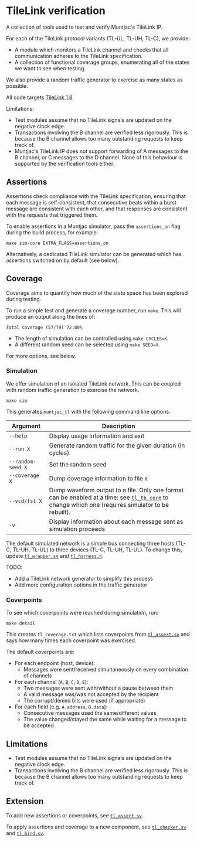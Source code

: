 # TileLink verification
A collection of tools used to test and verify Muntjac's TileLink IP.

For each of the TileLink protocol variants (TL-UL, TL-UH, TL-C), we provide:
 * A module which monitors a TileLink channel and checks that all communication adheres to the TileLink specification.
 * A collection of functional coverage groups, enumerating all of the states we want to see when testing.

We also provide a random traffic generator to exercise as many states as possible.

All code targets [TileLink 1.8](https://sifive.cdn.prismic.io/sifive/7bef6f5c-ed3a-4712-866a-1a2e0c6b7b13_tilelink_spec_1.8.1.pdf).

Limitations:
* Test modules assume that no TileLink signals are updated on the negative clock edge.
* Transactions involving the B channel are verified less rigorously. This is because the B channel allows too many outstanding requests to keep track of.
* Muntjac's TileLink IP does not support forwarding of A messages to the B channel, or C messages to the D channel. None of this behaviour is supported by the verification tools either.

## Assertions

Assertions check compliance with the TileLink specification, ensuring that each message is self-consistent, that consecutive beats within a burst message are consistent with each other, and that responses are consistent with the requests that triggered them.

To enable assertions in a Muntjac simulator, pass the `assertions_on` flag during the build process, for example:

```
make sim-core EXTRA_FLAGS=assertions_on
```
 
Alternatively, a dedicated TileLink simulator can be generated which has assertions switched on by default (see below).

## Coverage

Coverage aims to quantify how much of the state space has been explored during testing.

To run a simple test and generate a coverage number, run `make`. This will produce an output along the lines of:

```
Total coverage (57/79) 72.00%
```

 * The length of simulation can be controlled using `make CYCLES=X`.
 * A different random seed can be selected using `make SEED=X`.

For more options, see below.

### Simulation
We offer simulation of an isolated TileLink network. This can be coupled with random traffic generation to exercise the network.

```
make sim
```

This generates `muntjac_tl` with the following command line options:

| Argument | Description |
| --- | --- |
| `--help` | Display usage information and exit |
| `--run X` | Generate random traffic for the given duration (in cycles) |
| `--random-seed X `| Set the random seed |
| `--coverage X` | Dump coverage information to file `X` |
| `--vcd/fst X` | Dump waveform output to a file. Only one format can be enabled at a time: see [`tl_tb.core`](./tl_tb.core) to change which one (requires simulator to be rebuilt). |
| `-v` | Display information about each message sent as simulation proceeds |

The default simulated network is a simple bus connecting three hosts (TL-C, TL-UH, TL-UL) to three devices (TL-C, TL-UH, TL-UL). To change this, update [`tl_wrapper.sv`](rtl/tl_wrapper.sv) and [`tl_harness.h`](src/tl_harness.h).

TODO: 
 * Add a TileLink network generator to simplify this process
 * Add more configuration options in the traffic generator

### Coverpoints

To see which coverpoints were reached during simulation, run:

```
make detail
```

This creates `tl_coverage.txt` which lists coverpoints from [`tl_assert.sv`](rtl/tl_assert.sv) and says how many times each coverpoint was exercised.

The default coverpoints are:

 * For each endpoint (host, device):
   * Messages were sent/received simultaneously on every combination of channels
 * For each channel (`A`, `B`, `C`, `D`, `E`):
   * Two messages were sent with/without a pause between them
   * A valid message was/was not accepted by the recipient
   * The corrupt/denied bits were used (if appropriate)
 * For each field (e.g. `A.address`, `D.data`):
   * Consecutive messages used the same/different values
   * The value changed/stayed the same while waiting for a message to be accepted

## Limitations
 * Test modules assume that no TileLink signals are updated on the negative clock edge.
 * Transactions involving the B channel are verified less rigorously. This is because the B channel allows too many outstanding requests to keep track of.

## Extension
To add new assertions or coverpoints, see [`tl_assert.sv`](rtl/tl_assert.sv).

To apply assertions and coverage to a new component, see [`tl_checker.sv`](rtl/tl_checker.sv) and [`tl_bind.sv`](rtl/tl_bind.sv).
